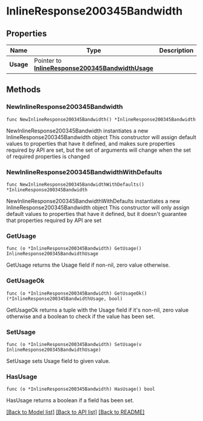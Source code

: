 # InlineResponse200345Bandwidth

## Properties

Name | Type | Description | Notes
------------ | ------------- | ------------- | -------------
**Usage** | Pointer to [**InlineResponse200345BandwidthUsage**](InlineResponse200345BandwidthUsage.md) |  | [optional] 

## Methods

### NewInlineResponse200345Bandwidth

`func NewInlineResponse200345Bandwidth() *InlineResponse200345Bandwidth`

NewInlineResponse200345Bandwidth instantiates a new InlineResponse200345Bandwidth object
This constructor will assign default values to properties that have it defined,
and makes sure properties required by API are set, but the set of arguments
will change when the set of required properties is changed

### NewInlineResponse200345BandwidthWithDefaults

`func NewInlineResponse200345BandwidthWithDefaults() *InlineResponse200345Bandwidth`

NewInlineResponse200345BandwidthWithDefaults instantiates a new InlineResponse200345Bandwidth object
This constructor will only assign default values to properties that have it defined,
but it doesn't guarantee that properties required by API are set

### GetUsage

`func (o *InlineResponse200345Bandwidth) GetUsage() InlineResponse200345BandwidthUsage`

GetUsage returns the Usage field if non-nil, zero value otherwise.

### GetUsageOk

`func (o *InlineResponse200345Bandwidth) GetUsageOk() (*InlineResponse200345BandwidthUsage, bool)`

GetUsageOk returns a tuple with the Usage field if it's non-nil, zero value otherwise
and a boolean to check if the value has been set.

### SetUsage

`func (o *InlineResponse200345Bandwidth) SetUsage(v InlineResponse200345BandwidthUsage)`

SetUsage sets Usage field to given value.

### HasUsage

`func (o *InlineResponse200345Bandwidth) HasUsage() bool`

HasUsage returns a boolean if a field has been set.


[[Back to Model list]](../README.md#documentation-for-models) [[Back to API list]](../README.md#documentation-for-api-endpoints) [[Back to README]](../README.md)


